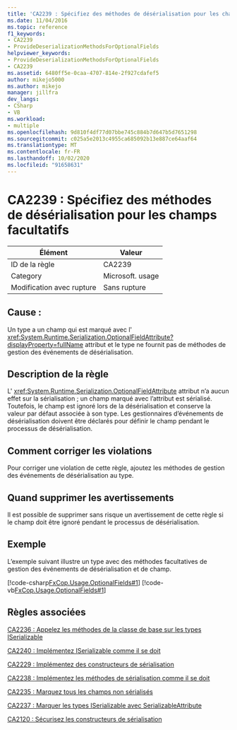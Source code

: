 ```yaml
---
title: 'CA2239 : Spécifiez des méthodes de désérialisation pour les champs facultatifs'
ms.date: 11/04/2016
ms.topic: reference
f1_keywords:
- CA2239
- ProvideDeserializationMethodsForOptionalFields
helpviewer_keywords:
- ProvideDeserializationMethodsForOptionalFields
- CA2239
ms.assetid: 6480ff5e-0caa-4707-814e-2f927cdafef5
author: mikejo5000
ms.author: mikejo
manager: jillfra
dev_langs:
- CSharp
- VB
ms.workload:
- multiple
ms.openlocfilehash: 9d810f4df77d07bbe745c884b7d647b5d7651298
ms.sourcegitcommit: c025a5e2013c4955ca685092b13e887ce64aaf64
ms.translationtype: MT
ms.contentlocale: fr-FR
ms.lasthandoff: 10/02/2020
ms.locfileid: "91658631"
---
```

# <a name="ca2239-provide-deserialization-methods-for-optional-fields"></a>CA2239 : Spécifiez des méthodes de désérialisation pour les champs facultatifs

|Élément|Valeur|
|-|-|
|ID de la règle|CA2239|
|Category|Microsoft. usage|
|Modification avec rupture|Sans rupture|

## <a name="cause"></a>Cause :
Un type a un champ qui est marqué avec l' <xref:System.Runtime.Serialization.OptionalFieldAttribute?displayProperty=fullName> attribut et le type ne fournit pas de méthodes de gestion des événements de désérialisation.

## <a name="rule-description"></a>Description de la règle
L' <xref:System.Runtime.Serialization.OptionalFieldAttribute> attribut n’a aucun effet sur la sérialisation ; un champ marqué avec l’attribut est sérialisé. Toutefois, le champ est ignoré lors de la désérialisation et conserve la valeur par défaut associée à son type. Les gestionnaires d’événements de désérialisation doivent être déclarés pour définir le champ pendant le processus de désérialisation.

## <a name="how-to-fix-violations"></a>Comment corriger les violations
Pour corriger une violation de cette règle, ajoutez les méthodes de gestion des événements de désérialisation au type.

## <a name="when-to-suppress-warnings"></a>Quand supprimer les avertissements
Il est possible de supprimer sans risque un avertissement de cette règle si le champ doit être ignoré pendant le processus de désérialisation.

## <a name="example"></a>Exemple
L’exemple suivant illustre un type avec des méthodes facultatives de gestion des événements de désérialisation et de champ.

[!code-csharp[FxCop.Usage.OptionalFields#1](../code-quality/codesnippet/CSharp/ca2239-provide-deserialization-methods-for-optional-fields_1.cs)]
[!code-vb[FxCop.Usage.OptionalFields#1](../code-quality/codesnippet/VisualBasic/ca2239-provide-deserialization-methods-for-optional-fields_1.vb)]

## <a name="related-rules"></a>Règles associées
[CA2236 : Appelez les méthodes de la classe de base sur les types ISerializable](../code-quality/ca2236.md)

[CA2240 : Implémentez ISerializable comme il se doit](../code-quality/ca2240.md)

[CA2229 : Implémentez des constructeurs de sérialisation](/dotnet/fundamentals/code-analysis/quality-rules/ca2229)

[CA2238 : Implémentez les méthodes de sérialisation comme il se doit](../code-quality/ca2238.md)

[CA2235 : Marquez tous les champs non sérialisés](/dotnet/fundamentals/code-analysis/quality-rules/ca2235)

[CA2237 : Marquer les types ISerializable avec SerializableAttribute](/dotnet/fundamentals/code-analysis/quality-rules/ca2237)

[CA2120 : Sécurisez les constructeurs de sérialisation](../code-quality/ca2120.md)
